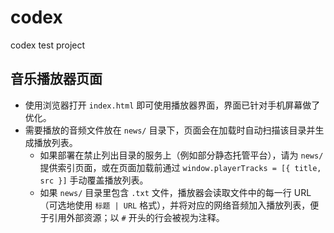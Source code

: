 # codex
codex test project

## 音乐播放器页面

- 使用浏览器打开 `index.html` 即可使用播放器界面，界面已针对手机屏幕做了优化。
- 需要播放的音频文件放在 `news/` 目录下，页面会在加载时自动扫描该目录并生成播放列表。
  - 如果部署在禁止列出目录的服务上（例如部分静态托管平台），请为 `news/` 提供索引页面，或在页面加载前通过 `window.playerTracks = [{ title, src }]` 手动覆盖播放列表。
  - 如果 `news/` 目录里包含 `.txt` 文件，播放器会读取文件中的每一行 URL（可选地使用 `标题 | URL` 格式），并将对应的网络音频加入播放列表，便于引用外部资源；以 `#` 开头的行会被视为注释。
